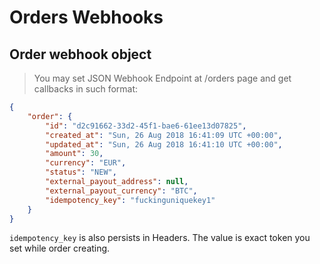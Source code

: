 # Orders Webhooks

## Order webhook object

> You may set JSON Webhook Endpoint at /orders page and get callbacks in such format:

```json
{
    "order": {
        "id": "d2c91662-33d2-45f1-bae6-61ee13d07825",
        "created_at": "Sun, 26 Aug 2018 16:41:09 UTC +00:00",
        "updated_at": "Sun, 26 Aug 2018 16:41:10 UTC +00:00",
        "amount": 30,
        "currency": "EUR",
        "status": "NEW",
        "external_payout_address": null,
        "external_payout_currency": "BTC",
        "idempotency_key": "fuckinguniquekey1"
    }
}
```

`idempotency_key` is also persists in Headers. The value is exact token you set while order creating.
